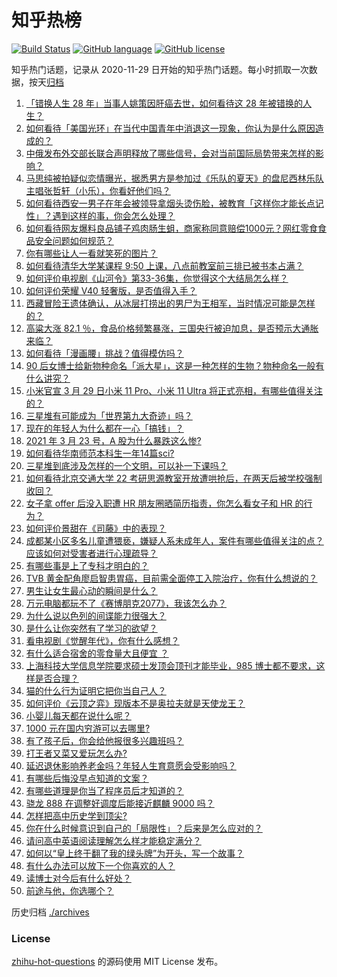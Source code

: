 # 知乎热榜
[![Build Status](https://github.com/ToWeLong/zhihu-hot-questions/workflows/CI/badge.svg)](https://github.com/ToWeLong/zhihu-hot-questions/actions)
[![GitHub language](https://img.shields.io/badge/language-golang-orange.svg)](https://golang.org/)
[![GitHub license](https://img.shields.io/github/license/ToWeLong/zhihu-hot-questions)](https://github.com/ToWeLong/zhihu-hot-questions/blob/main/LICENSE)

知乎热门话题，记录从 2020-11-29 日开始的知乎热门话题。每小时抓取一次数据，按天[归档](./archives)

<!-- BEGIN -->

1. [「错换人生 28 年」当事人姚策因肝癌去世，如何看待这 28 年被错换的人生？](https://www.zhihu.com/question/450843427)
1. [如何看待「美国光环」在当代中国青年中消退这一现象，你认为是什么原因造成的？](https://www.zhihu.com/question/450687776)
1. [中俄发布外交部长联合声明释放了哪些信号，会对当前国际局势带来怎样的影响？](https://www.zhihu.com/question/450837070)
1. [马思纯被拍疑似恋情曝光，据悉男方是参加过《乐队的夏天》的盘尼西林乐队主唱张哲轩（小乐），你看好他们吗？](https://www.zhihu.com/question/450806865)
1. [如何看待西安一男子在年会被领导拿烟头烫伤脸，被教育「这样你才能长点记性」？遇到这样的事，你会怎么处理？](https://www.zhihu.com/question/450623455)
1. [如何看待网友爆料良品铺子鸡肉肠生蛆，商家称同意赔偿1000元？网红零食食品安全问题如何规范？](https://www.zhihu.com/question/450670795)
1. [你有哪些让人一看就笑死的图片？](https://www.zhihu.com/question/449542337)
1. [如何看待清华大学某课程 9:50 上课，八点前教室前三排已被书本占满？](https://www.zhihu.com/question/450613602)
1. [如何评价电视剧《山河令》第33-36集，你觉得这个大结局怎么样？](https://www.zhihu.com/question/450874392)
1. [如何评价荣耀 V40 轻奢版，是否值得入手？](https://www.zhihu.com/question/450596618)
1. [西藏冒险王遗体确认，从冰层打捞出的男尸为王相军，当时情况可能是怎样的？](https://www.zhihu.com/question/450788214)
1. [高粱大涨 82.1 ％，食品价格频繁暴涨，三国央行被迫加息，是否预示大通胀来临？](https://www.zhihu.com/question/450647359)
1. [如何看待「漫画腰」挑战？值得模仿吗？](https://www.zhihu.com/question/450547250)
1. [90 后女博士给新物种命名「派大星」，这是一种怎样的生物？物种命名一般有什么讲究？](https://www.zhihu.com/question/450637881)
1. [小米官宣 3 月 29 日小米 11 Pro、小米 11 Ultra 将正式亮相，有哪些值得关注的？](https://www.zhihu.com/question/450806418)
1. [三星堆有可能成为「世界第九大奇迹」吗？](https://www.zhihu.com/question/450564126)
1. [现在的年轻人为什么都在一心「搞钱」？](https://www.zhihu.com/question/450839670)
1. [2021 年 3 月 23 号，A 股为什么暴跌这么惨?](https://www.zhihu.com/question/450823471)
1. [如何看待华南师范本科生一年14篇sci?](https://www.zhihu.com/question/450566025)
1. [三星堆到底涉及怎样的一个文明，可以补一下课吗？](https://www.zhihu.com/question/450397900)
1. [如何看待北京交通大学 22 考研思源教室开放遭哄抢后，在两天后被学校强制收回？](https://www.zhihu.com/question/450791071)
1. [女子拿 offer 后没入职遭 HR 朋友圈晒简历指责，你怎么看女子和 HR 的行为？](https://www.zhihu.com/question/450681573)
1. [如何评价景甜在《司藤》中的表现？](https://www.zhihu.com/question/448203529)
1. [成都某小区多名儿童遭猥亵，嫌疑人系未成年人，案件有哪些值得关注的点？应该如何对受害者进行心理疏导？](https://www.zhihu.com/question/450678200)
1. [有哪些事是上了专科才明白的？](https://www.zhihu.com/question/322703564)
1. [TVB 黄金配角廖启智患胃癌，目前需全面停工入院治疗，你有什么想说的？](https://www.zhihu.com/question/450793162)
1. [男生让女生最心动的瞬间是什么？](https://www.zhihu.com/question/308303577)
1. [万元电脑都玩不了《赛博朋克2077》，我该怎么办？](https://www.zhihu.com/question/450117423)
1. [为什么说以色列的间谍能力很强大？](https://www.zhihu.com/question/449016871)
1. [是什么让你突然有了学习的欲望？](https://www.zhihu.com/question/369033564)
1. [看电视剧《觉醒年代》，你有什么感想？](https://www.zhihu.com/question/450120675)
1. [有什么适合宿舍的零食量大且便宜 ？](https://www.zhihu.com/question/391331716)
1. [上海科技大学信息学院要求硕士发顶会顶刊才能毕业，985 博士都不要求，这样是否合理？](https://www.zhihu.com/question/450611404)
1. [猫的什么行为证明它把你当自己人？](https://www.zhihu.com/question/421347011)
1. [如何评价《云顶之弈》现版本不是奥拉夫就是天使龙王？](https://www.zhihu.com/question/448520937)
1. [小婴儿每天都在说什么呢？](https://www.zhihu.com/question/400506123)
1. [1000 元在国内穷游可以去哪里?](https://www.zhihu.com/question/32207493)
1. [有了孩子后，你会给他报很多兴趣班吗？](https://www.zhihu.com/question/449758439)
1. [打王者又菜又爱玩怎么办?](https://www.zhihu.com/question/441743757)
1. [延迟退休影响养老金吗？年轻人生育意愿会受影响吗？](https://www.zhihu.com/question/450689582)
1. [有哪些后悔没早点知道的文案？](https://www.zhihu.com/question/447084918)
1. [有哪些道理是你当了程序员后才知道的？](https://www.zhihu.com/question/449385237)
1. [骁龙 888 在调整好调度后能接近麒麟 9000 吗？](https://www.zhihu.com/question/450206813)
1. [怎样把高中历史学到顶尖?](https://www.zhihu.com/question/446614383)
1. [你在什么时候意识到自己的「局限性」？后来是怎么应对的？](https://www.zhihu.com/question/449660946)
1. [请问高中英语阅读理解怎么样才能稳定满分？](https://www.zhihu.com/question/309325332)
1. [如何以“皇上终于翻了我的绿头牌”为开头，写一个故事？](https://www.zhihu.com/question/444251691)
1. [有什么办法可以放下一个你喜欢的人？](https://www.zhihu.com/question/423049471)
1. [读博士对今后有什么好处？](https://www.zhihu.com/question/418357233)
1. [前途与他，你选哪个？](https://www.zhihu.com/question/441190417)

<!-- END -->

历史归档 [./archives](./archives)


### License
[zhihu-hot-questions](https://github.com/towelong/zhihu-hot-questions) 的源码使用 MIT License 发布。